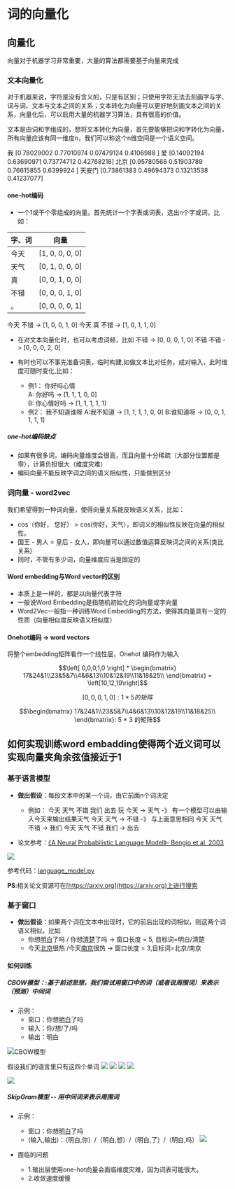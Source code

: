 # 词的向量化

## 向量化向量对于机器学习非常重要，大量的算法都需要基于向量来完成### 文本向量化对于机器来说，字符是没有含义的，只是有区别；只使用字符无法去刻画字与字、词与词、文本与文本之间的关系；文本转化为向量可以更好地刻画文本之间的关系，向量化后，可以启用大量的机器学习算法，具有很高的价值。

文本是由词和字组成的，想将文本转化为向量，首先要能够把词和字转化为向量，所有向量应该有同一维度n，我们可以称这个n维空间是一个语义空间。

我               [0.78029002 0.77010974 0.07479124 0.4106988 ]爱               [0.14092194 0.63690971 0.73774712 0.42768218]北京           [0.95780568 0.51903789 0.76615855 0.6399924 ]天安门       [0.73861383 0.49694373 0.13213538 0.41237077]#### one-hot编码
- 一个1或干个零组成的向量。首先统计一个字表或词表，选出n个字或词，比如：

| 字、词 | 向量            |
|-------|-----------------|
| 今天  | [1, 0, 0, 0, 0] |
| 天气  | [0, 1, 0, 0, 0] |
| 真    | [0, 0, 1, 0, 0] |
| 不错  | [0, 0, 0, 1, 0] |
| 。     | [0, 0, 0, 0, 1] |

今天 不错  -> [1, 0, 0, 1, 0]            今天 真 不错 -> [1, 0, 1, 1, 0]- 在对文本向量化时，也可以考虑词频，比如
不错  ->  [0, 0, 0, 1, 0]不错 不错 -> [0, 0, 0, 2, 0]- 有时也可以不事先准备词表，临时构建,如做文本比对任务，成对输入，此时维度可随时变化,比如：
    - 例1：         你好吗心情             A: 你好吗  ->  [1, 1, 1, 0, 0]        
    B: 你心情好吗 -> [1, 1, 1, 1, 1]      - 例2：          我不知道谁呀    A:我不知道 -> [1, 1, 1, 1, 0, 0]    B:谁知道呀 -> [0, 0, 1, 1, 1, 1]
    
##### one-hot编码缺点
- 如果有很多词，编码向量维度会很高，而且向量十分稀疏（大部分位置都是零），计算负担很大（维度灾难）- 编码向量不能反映字词之间的语义相似性，只能做到区分### 词向量 - word2vec我们希望得到一种词向量，使得向量关系能反映语义关系，比如：
- cos（你好， 您好） >  cos(你好，天气），即词义的相似性反映在向量的相似性。- 国王 - 男人 = 皇后 - 女人，即向量可以通过数值运算反映词之间的关系(类比关系)
- 同时，不管有多少词，向量维度应当是固定的#### Word embedding与Word vector的区别
- 本质上是一样的，都是以向量代表字符
- 一般说Word Embedding是指随机初始化的词向量或字向量- Word2Vec一般指一种训练Word Embedding的方法，使得其向量具有一定的性质（向量相似度反映语义相似度）#### Onehot编码 -> word vectors
将整个embedding矩阵看作一个线性层，Onehot 编码作为输入```math
\left[ 0,0,0,1,0 \right] * \begin{bmatrix} 17&24&1\\23&5&7\\4&6&13\\10&12&19\\11&18&25\\ \end{bmatrix} = \left[10,12,19\right]
```
```math
\left[ 0,0,0,1,0 \right] : 1 * 5的矩阵  
```
```math
\begin{bmatrix} 17&24&1\\23&5&7\\4&6&13\\10&12&19\\11&18&25\\ \end{bmatrix}: 5 * 3 的矩阵
```## 如何实现训练word embadding使得两个近义词可以实现向量夹角余弦值接近于1

### 基于语言模型
- **做出假设**：每段文本中的某一个词，由它前面n个词决定
    - 例如：    今天 天气 不错 我们 出去 玩    今天 -> 天气  -》 有一个模型可以由输入今天来输出结果天气    今天 天气 -> 不错  -》 与上面意思相同     今天 天气 不错 -> 我们    今天 天气 不错 我们 -> 出去 
- 论文参考：[《A Neural Probabilistic Language Model》- Bengio et al. 2003 ](./code/A_Neural_Probabilistic_Language_Model.pdf)

![](./image/1.png)

参考代码：[language_model.py](./code/language_model.py)

**PS**:相关论文资源可在[https://arxiv.org](https://arxiv.org)上进行搜索

### 基于窗口
- **做出假设**：如果两个词在文本中出现时，它的前后出现的词相似，则这两个词语义相似。比如    - 你想<u>明白</u>了吗 / 你想<u>清楚</u>了吗 ->  窗口长度 = 5, 目标词=明白/清楚       - 今天<u>北京</u>很热 /今天<u>南京</u>很热 -> 窗口长度 = 3,目标词=北京/南京#### 如何训练

##### CBOW模型：:基于前述思想，我们尝试用窗口中的词（或者说周围词）来表示（预测）中间词

- 示例：
    - 窗口：你想<u>明白</u>了吗    - 输入：你/想/了/吗    - 输出：明白
![CBOW模型](./image/2.png)

假设我们的语言里只有这四个单词
![](./image/3.png)
![](./image/4.png)
![](./image/5.png)
![](./image/6.png)
![](./image/7.png)


##### SkipGram模型 -- 用中间词来表示周围词- 示例：
    - 窗口：你想<u>明白</u>了吗
    - (输入,输出)：（明白,你）/（明白,想）/（明白,了）/（明白,吗） ![](./image/8.png)

- 面临的问题
    - 1.输出层使用one-hot向量会面临维度灾难，因为词表可能很大。    - 2.收敛速度缓慢